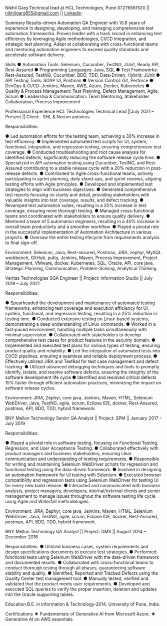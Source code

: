 Nikhil Garg
Technical lead at HCL Technologies, Pune
07276561520 || nikhilgarg855@gmail.com || [Linkedin](https://www.linkedin.com/in/garg-nikhil/)

Summary
Results-driven Automation QA Engineer with 10.8 years of experience in designing, developing, and managing comprehensive test automation frameworks. Proven leader with a track record in enhancing test efficiency by leveraging Agile methodologies, CI/CD integration, and strategic test planning. Adept at collaborating with cross-functional teams and mentoring automation engineers to exceed quality standards and accelerate software delivery.
 
Skills
●	Automation Tools: Selenium, Cucumber, TestNG, JUnit, Ready API, Rest-Assured
●	Programming Languages: Java, SQL
●	Test Frameworks: Rest-Assured, TestNG, Cucumber, BDD, TDD, Data-Driven, Hybrid, JUnit
●	API Testing Tools: SOAP UI, Postman
●	Version Control: Git, Perforce
●	DevOps & CI/CD: Jenkins, Maven, AWS, Azure, Docker, Kubernetes
●	Quality & Process Management: Test Planning, Defect Management, Agile, Scrum
●	Leadership & Communication: Team Mentoring, Stakeholder Collaboration, Process Improvement

Professional Experience
HCL Technologies
Technical Lead ||July 2021 – Present || Client:- SHL & Norton antivirus

Responsibilities: 

●	Led automation efforts for the testing team, achieving a 30% increase in test efficiency.
●	Implemented automated test scripts for UI, system, functional, integration, and regression testing, ensuring comprehensive test coverage.
●	Conducted troubleshooting and root cause analysis for identified defects, significantly reducing the software release cycle time.
●	Specialized in API automation testing using Cucumber, TestNG, and Rest-Assured contributing to a stable release cycle with a 20% reduction in post-release defects.
●	Contributed to Agile cross-functional teams, actively participating in sprint planning, daily stand-ups, and sprint reviews, aligning testing efforts with Agile principles.
●	Developed and implemented test strategies to align with business objectives.
●	Generated comprehensive test reports focusing on clarity and detail, providing stakeholders with valuable insights into test coverage, results, and defect tracking.
●	Revamped test automation suites, resulting in a 20% increase in test coverage, ensuring more thorough testing.
●	Managed cross-functional teams and coordinated with stakeholders to ensure quality delivery.
●	Mentored a team of 5 automation engineers, resulting in a 40% increase in overall team productivity and a smoother workflow.
●	Played a pivotal role in the successful implementation of Automation Architecture in various projects.
●	Oversaw the entire testing lifecycle from requirements analysis to final sign-off.

Environment: Selenium, Java, Rest-assured, Postman, JIRA, zephyr, MySQL workbench, GitHub, putty, Jenkins, Maven, Process Improvement, Project Management, VMware, docker, Kubernetes, SQL, Oracle, API, core java, Strategic Planning, Communication, Problem-Solving, Analytical Thinking.


Veritas Technologies 
SQA Engineer || Project: Information Studio || July 2019 – July 2021

Responsibilities:

●	Spearheaded the development and maintenance of automated testing frameworks, enhancing test coverage and execution efficiency for UI, system, functional, and regression testing, resulting in a 25% reduction in testing time.
●	Conducted extensive testing on Linux-based systems, demonstrating a deep understanding of Linux commands.
●	Worked in a fast-paced environment, handling multiple tasks simultaneously with minimal supervision.
●	Collaborated with stakeholders to develop comprehensive test cases for product features in the security domain.
●	Implemented and executed test plans for various types of testing, ensuring product quality and reliability.
●	Led the integration of automated tests into CI/CD pipelines, ensuring a seamless and reliable deployment process.
●	Effectively utilized JIRA and TestRail for test case management and defect tracking.
●	Utilized advanced debugging techniques and tools to promptly identify, isolate, and resolve software defects, ensuring the integrity of the software development life cycle
●	Identified and resolved critical defects 15% faster through efficient automation practices, minimizing the impact on software release cycles.

Environment: JIRA, Zephyr, core java, Jenkins, Maven, HTML, Selenium WebDriver, Java, TestNG, agile, scrum, Eclipse IDE, docker, Rest-Assured, postman, API, BDD, TDD, hybrid framework.

BNY Mellon Technology
Senior QA Analyst || Project: SPM || January 2017 – July 2019

Responsibilities:

●	Played a pivotal role in software testing, focusing on Functional Testing, Regression, and User Acceptance Testing.
●	Collaborated effectively with product managers and business stakeholders, ensuring clear communication and understanding of testing requirements.
●	Responsible for writing and maintaining Selenium WebDriver scripts for regression and functional testing using the data-driven framework.
●	Involved in designing an automation framework for UI testing with Selenium.
●	Executed browser compatibility and regression tests using Selenium WebDriver for testing UI for every new build release.
●	Interacted and communicated with business analysts, project managers, developers, internal/external clients and senior management to manage issues throughout the software testing life cycle using Agile and Waterfall methodologies.

Environment: JIRA, Zephyr, core java, Jenkins, Maven, HTML, Selenium WebDriver, Java, TestNG, agile, scrum, Eclipse IDE, docker, Rest-Assured, postman, API, BDD, TDD, hybrid framework.

BNY Mellon Technology
QA Analyst || Project: DMS || August 2014 – December 2016

Responsibilities:
●	Utilized business cases, system requirements and design specifications documents to execute test strategies.
●	Performed functional tests using Selenium WebDriver with the data-driven framework and documented results.
●	Collaborated with cross-functional teams to conduct thorough testing through all phases, guaranteeing software stability and quality.
●	Identified, Reported and Tracked Defects using the Quality Center test management tool.
●	Manually tested, verified and validated that the product meets user requirements.
●	Developed and executed SQL queries to verify the proper insertion, deletion and updates into the Oracle supporting tables.

Education
B.E. in Information & Technology-2014. University of Pune, India.

 Certifications
★	Fundamentals of Generative AI from Microsoft Azure.
★	Generative AI on AWS essentials. 

